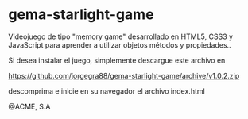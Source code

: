 # gema-starlight-game

Videojuego de tipo "memory game" desarrollado en HTML5, CSS3 y JavaScript para aprender a utilizar objetos métodos y propiedades..

Si desea instalar el juego, simplemente descargue este archivo en

https://github.com/jorgegra88/gema-starlight-game/archive/v1.0.2.zip

descomprima e inicie en su navegador el archivo index.html

@ACME, S.A
